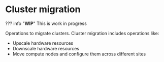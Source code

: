 # Cluster migration

??? info "**WIP**"
    This is work in progress

Operations to migrate clusters. Cluster migration includes operations like:

- Upscale hardware resources
- Downscale hardware resources
- Move compute nodes and configure them across different sites

